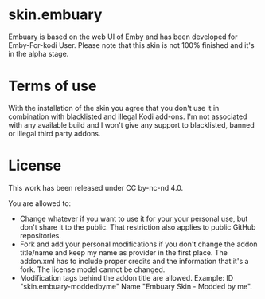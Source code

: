 # skin.embuary
Embuary is based on the web UI of Emby and has been developed for Emby-For-kodi User.
Please note that this skin is not 100% finished and it's in the alpha stage.

# Terms of use
With the installation of the skin you agree that you don't use it in combination with blacklisted and illegal Kodi add-ons.
I'm not associated with any available build and I won't give any support to blacklisted, banned or illegal third party addons.

# License
This work has been released under CC by-nc-nd 4.0.

You are allowed to:
- Change whatever if you want to use it for your your personal use, but don't share it to the public. That restriction also applies to public GitHub repositories.
- Fork and add your personal modifications if you don't change the addon title/name and keep my name as provider in the first place. The addon.xml has to include proper credits and the information that it's a fork. The license model cannot be changed.
- Modification tags behind the addon title are allowed. Example: ID "skin.embuary-moddedbyme" Name "Embuary Skin - Modded by me".
